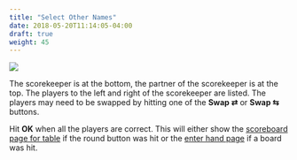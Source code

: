 ```yaml
---
title: "Select Other Names"
date: 2018-05-20T11:14:05-04:00
draft: true
weight: 45
---
```


<div class="withBorder">

<img src="../images/gen/Duplicate/SelectNames.png" />

</div>

The scorekeeper is at the bottom, the partner of the scorekeeper is at the top.  The players to the left and right of the scorekeeper are listed.  The players may need to be swapped by hitting one of the **Swap &#x21c4;** or **Swap &#x21c6;** buttons.

Hit **OK** when all the players are correct.  This will either show the [scoreboard page for table](../scoreboardfromtable/) if the round button was hit or the [enter hand page](../enterhand/) if a board was hit.